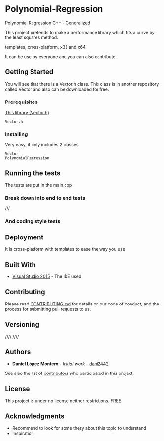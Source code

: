 # Polynomial-Regression
Polynomial Regression C++ - Generalized

This project pretends to make a performance library which fits a curve by the least squares method.

templates, cross-platform, x32 and x64

It can be use by everyone and you can also contribute.

## Getting Started

You will see that there is a Vector.h class. This class is in another repository called Vector and also can be downloaded for free.

### Prerequisites

[This library (Vector.h)](https://github.com/dani2442/Vector/blob/master/Vector/Vector.h)

```
Vector.h
```

### Installing

Very easy, it only includes 2 classes


```
Vector
PolynomialRegression
```


## Running the tests

The tests are put in the main.cpp

### Break down into end to end tests

///

### And coding style tests


## Deployment

It is cross-platform with templates to ease the way you use

## Built With

* [Visual Studio 2015](https://www.visualstudio.com/) - The IDE used

## Contributing

Please read [CONTRIBUTING.md](https://gist.github.com/PurpleBooth/b24679402957c63ec426) for details on our code of conduct, and the process for submitting pull requests to us.

## Versioning

////
////

## Authors

* **Daniel López Montero** - *Initial work* - [dani2442](https://github.com/dani2442)

See also the list of [contributors](https://github.com/your/project/contributors) who participated in this project.

## License

This project is under no license neither restrictions.
FREE

## Acknowledgments

* Recommend to look for some thery about this topic to understand
* Inspiration
